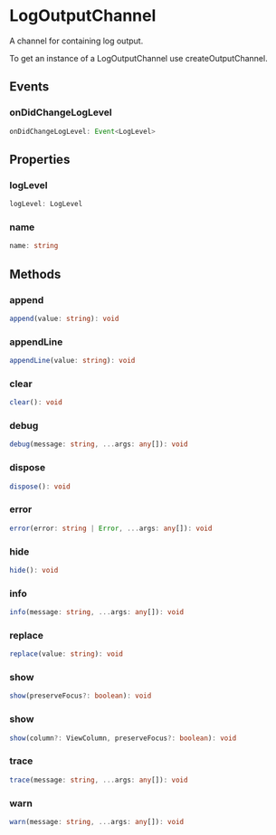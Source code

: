 # LogOutputChannel

A channel for containing log output.

To get an instance of a LogOutputChannel use createOutputChannel.

## Events

### onDidChangeLogLevel

```typescript
onDidChangeLogLevel: Event<LogLevel>
```

## Properties

### logLevel

```typescript
logLevel: LogLevel
```

### name

```typescript
name: string
```

## Methods

### append

```typescript
append(value: string): void
```

### appendLine

```typescript
appendLine(value: string): void
```

### clear

```typescript
clear(): void
```

### debug

```typescript
debug(message: string, ...args: any[]): void
```

### dispose

```typescript
dispose(): void
```

### error

```typescript
error(error: string | Error, ...args: any[]): void
```

### hide

```typescript
hide(): void
```

### info

```typescript
info(message: string, ...args: any[]): void
```

### replace

```typescript
replace(value: string): void
```

### show

```typescript
show(preserveFocus?: boolean): void
```

### show

```typescript
show(column?: ViewColumn, preserveFocus?: boolean): void
```

### trace

```typescript
trace(message: string, ...args: any[]): void
```

### warn

```typescript
warn(message: string, ...args: any[]): void
```

